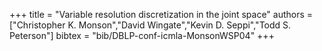 +++
title =  "Variable resolution discretization in the joint space"
authors = ["Christopher K. Monson","David Wingate","Kevin D. Seppi","Todd S. Peterson"]
bibtex = "bib/DBLP-conf-icmla-MonsonWSP04"
+++
